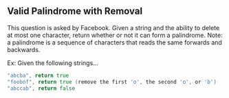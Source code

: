 ## Valid Palindrome with Removal

This question is asked by Facebook. Given a string and the ability to delete at most one character, return whether or not it can form a palindrome.
Note: a palindrome is a sequence of characters that reads the same forwards and backwards.

Ex: Given the following strings...

```go
"abcba", return true
"foobof", return true (remove the first 'o', the second 'o', or 'b')
"abccab", return false
```
